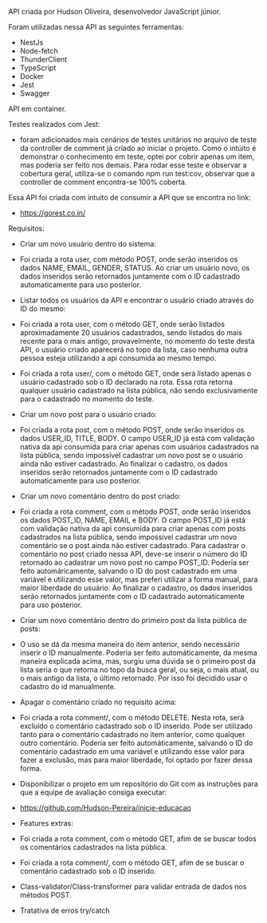 API criada por Hudson Oliveira, desenvolvedor JavaScript júnior.

Foram utilizadas nessa API as seguintes ferramentas:

  - NestJs
  - Node-fetch
  - ThunderClient
  - TypeScript
  - Docker
  - Jest
  - Swagger

 API em container.

Testes realizados com Jest: 
  - foram adicionados mais cenários de testes unitários no arquivo de teste da controller de comment já criado ao iniciar o projeto. Como o intúito é demonstrar o conhecimento em teste, optei por cobrir apenas um item, mas poderia ser feito nos demais. Para rodar esse teste e observar a cobertura geral, utiliza-se o comando npm run test:cov, observar que a controller de comment encontra-se 100% coberta.

Essa API foi criada com intuito de consumir a API que se encontra no link: 
  - https://gorest.co.in/

Requisitos:  
 - Criar um novo usuário dentro do sistema:
  - Foi criada a rota user, com método POST, onde serão inseridos os dados NAME, EMAIL, GENDER, STATUS. Ao criar um usuário novo, os dados inseridos serão retornados juntamente com o ID cadastrado automaticamente para uso posterior.

 - Listar todos os usuários da API e encontrar o usuário criado através do ID do mesmo:
  - Foi criada a rota user, com o método GET, onde serão listados aproximadamente 20 usuários cadastrados,
    sendo listados do mais recente para o mais antigo, provavelmente, no momento do teste desta API, o usuário criado aparecerá no topo da lista, caso nenhuma outra pessoa esteja utilizando a api consumida ao mesmo tempo. 
  - Foi criada a rota user/<id>, com o método GET, onde será listado apenas o usuário cadastrado sob o ID  declarado na rota.  Essa rota retorna qualquer usuário cadastrado na lista pública, não sendo exclusivamente para o cadastrado no momento do teste.

 - Criar um novo post para o usuário criado:
  - Foi criada a rota post, com o método POST, onde serão inseridos os dados USER_ID, TITLE, BODY. O campo USER_ID já está com validação nativa da api consumida para criar apenas com usuários cadastrados na lista pública, sendo impossível cadastrar um novo post se o usuário ainda não estiver cadastrado. Ao finalizar o cadastro, os dados inseridos serão retornados juntamente com o ID cadastrado automaticamente para uso posterior.

 - Criar um novo comentário dentro do post criado:
  - Foi criada a rota comment, com o método POST, onde serão inseridos os dados POST_ID, NAME, EMAIL e BODY. O campo POST_ID já está com validação nativa da api consumida para criar apenas com posts cadastrados na lista pública, sendo impossível cadastrar um novo comentário se o post ainda não estiver cadastrado. Para cadastrar o comentário no post criado nessa API, deve-se inserir o número do ID retornado ao cadastrar um novo post no campo POST_ID. Poderia ser feito automáricamente, salvando o ID do post cadastrado em uma variável e utilizando esse valor, mas preferi utilizar a forma manual, para maior liberdade do usuário. Ao finalizar o cadastro, os dados inseridos serão retornados juntamente com o ID cadastrado automaticamente para uso posterior.

 - Criar um novo comentário dentro do primeiro post da lista pública de posts:
  - O uso se dá da mesma maneira do item anterior, sendo necessário inserir o ID manualmente. Poderia ser feito automáticamente, da mesma maneira explicada acima, mas, surgiu uma dúvida se o primeiro post da lista seria o que retorna no topo da busca geral, ou seja, o mais atual, ou o mais antigo da lista, o último retornado. Por isso foi decidido usar o cadastro do id manualmente.

 - Apagar o comentário criado no requisito acima:
  - Foi criada a rota comment/<id>, com o método DELETE. Nesta rota, será excluído o comentário cadastrado sob o ID inserido. Pode ser utilizado tanto para o comentário cadastrado no item anterior, como qualquer outro comentário. Poderia ser feito automáticamente, salvando o ID do comentário cadastrado em uma variável e utilizando esse valor para fazer a exclusão, mas para maior liberdade, foi optado por fazer dessa forma.

 - Disponibilizar o projeto em um repositório do Git com as instruções para que a equipe de avaliação consiga executar:
  - https://github.com/Hudson-Pereira/inicie-educacao

 - Features extras:
  - Foi criada a rota comment, com o método GET, afim de se buscar todos os comentários cadastrados na lista pública.
  - Foi criada a rota comment/<id>, com o método GET, afim de se buscar o comentário cadastrado sob o ID inserido.
  - Class-validator/Class-transformer para validar entrada de dados nos métodos POST.
  - Tratativa de erros try/catch
